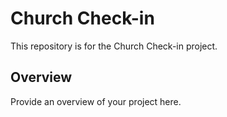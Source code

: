 # Church Check-in

This repository is for the Church Check-in project. 

## Overview

Provide an overview of your project here.